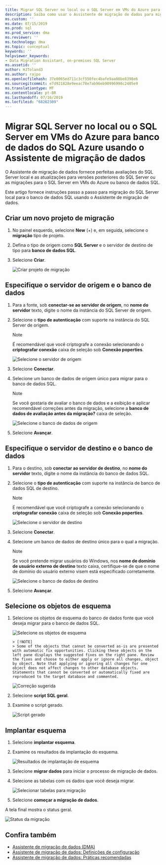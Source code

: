 ```yaml
---
title: Migrar SQL Server no local ou o SQL Server em VMs do Azure para o banco de dados SQL usando o Assistente de migração de dados | Microsoft Docs
description: Saiba como usar o Assistente de migração de dados para migrar um SQL Server no local para o banco de dados SQL
ms.custom: ''
ms.date: 07/15/2019
ms.prod: sql
ms.prod_service: dma
ms.reviewer: ''
ms.technology: dma
ms.topic: conceptual
keywords: ''
helpviewer_keywords:
- Data Migration Assistant, on-premises SQL Server
ms.assetid: ''
author: HJToland3
ms.author: rajpo
ms.openlocfilehash: 37e0065ed711c3cf550fec4bafe9aa08be8398e6
ms.sourcegitcommit: e7d921828e9eeac78e7ab96eb90996990c2405e9
ms.translationtype: MT
ms.contentlocale: pt-BR
ms.lasthandoff: 07/16/2019
ms.locfileid: "68262309"
---
```

# <a name="migrate-on-premises-sql-server-or-sql-server-on-azure-vms-to-azure-sql-database-using-the-data-migration-assistant"></a>Migrar SQL Server no local ou o SQL Server em VMs do Azure para banco de dados do SQL Azure usando o Assistente de migração de dados

O Assistente de migração de dados fornece perfeitas avaliações do SQL Server local e as atualizações para versões posteriores do SQL Server ou as migrações para o SQL Server em VMs do Azure ou banco de dados SQL.

Este artigo fornece instruções passo a passo para migração do SQL Server local para o banco de dados SQL usando o Assistente de migração de dados.

## <a name="create-a-new-migration-project"></a>Criar um novo projeto de migração

1. No painel esquerdo, selecione **New** (+) e, em seguida, selecione o **migração** tipo de projeto.

2. Defina o tipo de origem como **SQL Server** e o servidor de destino de tipo para **banco de dados SQL**.

3. Selecione **Criar**.

   ![Criar projeto de migração](../dma/media/NewCreate1.png)

## <a name="specify-the-source-server-and-database"></a>Especifique o servidor de origem e o banco de dados

1. Para a fonte, sob **conectar-se ao servidor de origem**, no **nome do servidor** texto, digite o nome da instância do SQL Server de origem.

2. Selecione o **tipo de autenticação** com suporte na instância do SQL Server de origem.

   > [!NOTE]
   > É recomendável que você criptografe a conexão selecionando o **criptografar conexão** caixa de seleção sob **Conexão poperties**.

    ![Selecione o servidor de origem](../dma/media/select-source-server.png)

3. Selecione **Conectar**.

4. Selecione um banco de dados de origem único para migrar para o banco de dados SQL.

   > [!NOTE]
   > Se você gostaria de avaliar o banco de dados e a exibição e aplicar recomendável correções antes da migração, selecione a **banco de dados de avaliação antes da migração?** caixa de seleção.

    ![Selecione o banco de dados de origem](../dma/media/select-source-database.png)

5. Selecione **Avançar**.

## <a name="specify-the-target-server-and-database"></a>Especifique o servidor de destino e o banco de dados

1. Para o destino, sob **conectar ao servidor de destino**, no **nome do servidor** texto, digite o nome da instância do banco de dados SQL. 

2. Selecione o **tipo de autenticação** com suporte na instância de banco de dados SQL de destino.

   > [!NOTE]
   > É recomendável que você criptografe a conexão selecionando o **criptografar conexão** caixa de seleção sob **Conexão poperties**.

     ![Selecione o servidor de destino](../dma/media/select-target-server.png)

3. Selecione **Conectar**.

4. Selecione um banco de dados de destino único para o qual a migração.

   > [!NOTE]
   > Se você pretende migrar usuários do Windows, nos **nome de domínio de usuário externo de destino** texto caixa, certifique-se de que o nome de domínio do usuário externo visem está especificado corretamente.

    ![Selecione o banco de dados de destino](../dma/media/select-target-database.png)

5. Selecione **Avançar**.

## <a name="select-schema-objects"></a>Selecione os objetos de esquema

1. Selecione os objetos de esquema do banco de dados fonte que você deseja migrar para o banco de dados SQL.

    ![Selecione os objetos de esquema](../dma/media/select-schema-objects.png)

       > [!NOTE]
       > Some of the objects that cannot be converted as-is are presented with automatic fix opportunities. Clicking these objects on the left pane displays the suggested fixes on the right pane. Review the fixes and choose to either apply or ignore all changes, object by object. Note that applying or ignoring all changes for one object does not affect changes to other database objects. Statements that cannot be converted or automatically fixed are reproduced to the target database and commented.

    ![Correção sugerida](../dma/media/suggested-fix.png)

2. Selecione **script SQL geral**.

3. Examine o script gerado.

    ![Script gerado](../dma/media/generated-script.png)

## <a name="deploy-schema"></a>Implantar esquema

1. Selecione **implantar esquema**.

2. Examine os resultados da implantação do esquema.

    ![Resultados de implantação de esquema](../dma/media/schema-deployment-results.png)

3. Selecione **migrar dados** para iniciar o processo de migração de dados.

4. Selecione as tabelas com os dados que você deseja migrar.

    ![Selecionar tabelas para migração](../dma/media/select-tables-to-migrate.png) 

5. Selecione **começar a migração de dados**.

A tela final mostra o status geral.

   ![Status da migração](../dma/media/migration-status.png) 

## <a name="see-also"></a>Confira também

* [Assistente de migração de dados (DMA)](../dma/dma-overview.md)
* [Assistente de migração de dados: Definições de configuração](../dma/dma-configurationsettings.md)
* [Assistente de migração de dados: Práticas recomendadas](../dma/dma-bestpractices.md)
